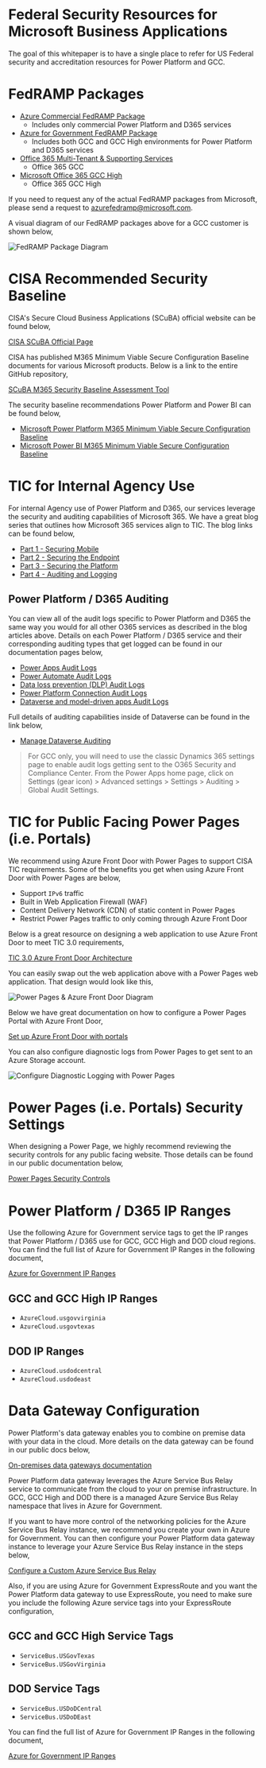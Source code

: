 # Federal Security Resources for Microsoft Business Applications
The goal of this whitepaper is to have a single place to refer for US Federal security and accreditation resources for Power Platform and GCC.

# FedRAMP Packages
* [Azure Commercial FedRAMP Package](https://marketplace.fedramp.gov/#!/product/azure-commercial-cloud?sort=productName)
  * Includes only commercial Power Platform and D365 services
* [Azure for Government FedRAMP Package](https://marketplace.fedramp.gov/#!/product/azure-government-includes-dynamics-365?sort=productName)
  * Includes both GCC and GCC High environments for Power Platform and D365 services
* [Office 365 Multi-Tenant & Supporting Services](https://marketplace.fedramp.gov/#!/product/office-365-multi-tenant--supporting-services?sort=productName)
  * Office 365 GCC
* [Microsoft Office 365 GCC High](https://marketplace.fedramp.gov/#!/product/microsoft-office-365-gcc-high?sort=productName)
  * Office 365 GCC High
  
If you need to request any of the actual FedRAMP packages from Microsoft, please send a request to azurefedramp@microsoft.com.
  
A visual diagram of our FedRAMP packages above for a GCC customer is shown below,
 
![FedRAMP Package Diagram](images/FedRAMP_Diagrams.png)

# CISA Recommended Security Baseline
CISA's Secure Cloud Business Applications (SCuBA) official website can be found below,

[CISA SCuBA Official Page](https://www.cisa.gov/scuba)

CISA has published M365 Minimum Viable Secure Configuration Baseline documents for various Microsoft products.  Below is a link to the entire GitHub repository,

[SCuBA M365 Security Baseline Assessment Tool](https://github.com/cisagov/ScubaGear)

The security baseline recommendations Power Platform and Power BI can be found below,

* [Microsoft Power Platform M365 Minimum Viable Secure Configuration Baseline](https://github.com/cisagov/ScubaGear/blob/main/baselines/powerplatform.md)
* [Microsoft Power BI M365 Minimum Viable Secure Configuration Baseline](https://github.com/cisagov/ScubaGear/blob/main/baselines/powerbi.md)

# TIC for Internal Agency Use

For internal Agency use of Power Platform and D365, our services leverage the security and auditing capabilities of Microsoft 365.  We have a great blog series that outlines how Microsoft 365 services align to TIC.  The blog links can be found below,

* [Part 1 - Securing Mobile](https://devblogs.microsoft.com/azuregov/securing-mobile-designing-saas-service-implementations-to-meet-federal-tic-policy-1-of-4/)
* [Part 2 - Securing the Endpoint](https://devblogs.microsoft.com/azuregov/securing-the-endpoint-designing-saas-service-implementations-to-meet-federal-policy-2-of-4/)
* [Part 3 - Securing the Platform](https://techcommunity.microsoft.com/t5/public-sector-blog/securing-the-platform-designing-saas-service-implementations-to/ba-p/1192088)
* [Part 4 - Auditing and Logging](https://techcommunity.microsoft.com/t5/public-sector-blog/auditing-and-logging-designing-saas-service-implementations-to/ba-p/1550810)

## Power Platform / D365 Auditing

You can view all of the audit logs specific to Power Platform and D365 the same way you would for all other O365 services as described in the blog articles above.  Details on each Power Platform / D365 service and their corresponding auditing types that get logged can be found in our documentation pages below,

* [Power Apps Audit Logs](https://learn.microsoft.com/en-us/power-platform/admin/logging-powerapps)
* [Power Automate Audit Logs](https://learn.microsoft.com/en-us/power-platform/admin/logging-power-automate)
* [Data loss prevention (DLP) Audit Logs](https://learn.microsoft.com/en-us/power-platform/admin/dlp-activity-logging)
* [Power Platform Connection Audit Logs](https://learn.microsoft.com/en-us/power-platform/admin/connector-events-power-platform)
* [Dataverse and model-driven apps Audit Logs](https://learn.microsoft.com/en-us/power-platform/admin/enable-use-comprehensive-auditing)

Full details of auditing capabilities inside of Dataverse can be found in the link below,

* [Manage Dataverse Auditing](https://learn.microsoft.com/en-us/power-platform/admin/enable-use-comprehensive-auditing)

> For GCC only, you will need to use the classic Dynamics 365 settings page to enable audit logs getting sent to the O365 Security and Compliance Center.  From the Power Apps home page, click on Settings (gear icon) > Advanced settings > Settings > Auditing > Global Audit Settings.

# TIC for Public Facing Power Pages (i.e. Portals)

We recommend using Azure Front Door with Power Pages to support CISA TIC requirements.  Some of the benefits you get when using Azure Front Door with Power Pages are below,

* Support ````IPv6```` traffic
* Built in Web Application Firewall (WAF)
* Content Delivery Network (CDN) of static content in Power Pages
* Restrict Power Pages traffic to only coming through Azure Front Door

Below is a great resource on designing a web application to use Azure Front Door to meet TIC 3.0 requirements,

[TIC 3.0 Azure Front Door Architecture](https://github.com/haithamshahin333/Federal-App-Innovation-Community/tree/main/topics/infrastructure/solutions/tic3.0/Azure-Front-Door)

You can easily swap out the web application above with a Power Pages web application.  That design would look like this,

![Power Pages & Azure Front Door Diagram](images/PowerPages_AzureFrontDoor.jpg)

Below we have great documentation on how to configure a Power Pages Portal with Azure Front Door,

[Set up Azure Front Door with portals](https://learn.microsoft.com/en-us/power-apps/maker/portals/azure-front-door)

You can also configure diagnostic logs from Power Pages to get sent to an Azure Storage account.

![Configure Diagnostic Logging with Power Pages](images/EnableDiagnosticLogs.png)

# Power Pages (i.e. Portals) Security Settings
When designing a Power Page, we highly recommend reviewing the security controls for any public facing website.  Those details can be found in our public documentation below,

[Power Pages Security Controls](https://learn.microsoft.com/en-us/power-pages/security/power-pages-security)

# Power Platform / D365 IP Ranges
Use the following Azure for Government service tags to get the IP ranges that Power Platform / D365 use for GCC, GCC High and DOD cloud regions.  You can find the full list of Azure for Government IP Ranges in the following document,

[Azure for Government IP Ranges](https://www.microsoft.com/en-us/download/details.aspx?id=57063)

## GCC and GCC High IP Ranges
* ````AzureCloud.usgovvirginia````
* ````AzureCloud.usgovtexas````

## DOD IP Ranges
* ````AzureCloud.usdodcentral````
* ````AzureCloud.usdodeast````

# Data Gateway Configuration
Power Platform's data gateway enables you to combine on premise data with your data in the cloud.  More details on the data gateway can be found in our public docs below,

[On-premises data gateways documentation](https://learn.microsoft.com/en-us/data-integration/gateway/)

Power Platform data gateway leverages the Azure Service Bus Relay service to communicate from the cloud to your on premise infrastructure.  In GCC, GCC High and DOD there is a managed Azure Service Bus Relay namespace that lives in Azure for Government.

If you want to have more control of the networking policies for the Azure Service Bus Relay instance, we recommend you create your own in Azure for Government.  You can then configure your Power Platform data gateway instance to leverage your Azure Service Bus Relay instance in the steps below,

[Configure a Custom Azure Service Bus Relay](https://learn.microsoft.com/en-us/data-integration/gateway/service-gateway-azure-relay)

Also, if you are using Azure for Government ExpressRoute and you want the Power Platform data gateway to use ExpressRoute, you need to make sure you include the following Azure service tags into your ExpressRoute configuration,

## GCC and GCC High Service Tags

* ````ServiceBus.USGovTexas````
* ````ServiceBus.USGovVirginia````

## DOD Service Tags

* ````ServiceBus.USDoDCentral````
* ````ServiceBus.USDoDEast````

You can find the full list of Azure for Government IP Ranges in the following document,

[Azure for Government IP Ranges](https://www.microsoft.com/en-us/download/details.aspx?id=57063)
